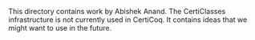 This directory contains work by Abishek Anand.  The CertiClasses
infrastructure is not currently used in CertiCoq. It contains ideas
that we might want to use in the future.
